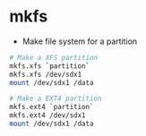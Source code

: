 # mkfs

- Make file system for a partition

```sh
# Make a XFS partition
mkfs.xfs `partition`
mkfs.xfs /dev/sdx1
mount /dev/sdx1 /data

# Make a EXT4 partition
mkfs.ext4 `partition`
mkfs.ext4 /dev/sdx1
mount /dev/sdx1 /data
```
